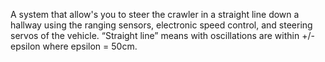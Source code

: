 A system that allow's	you	to steer the	crawler	in a straight	line down	a	hallway	using	the	ranging	sensors, electronic	speed	control, and steering servos of	the	vehicle.
“Straight	line”	means	with oscillations	are	within +/- epsilon where epsilon = 50cm.	
